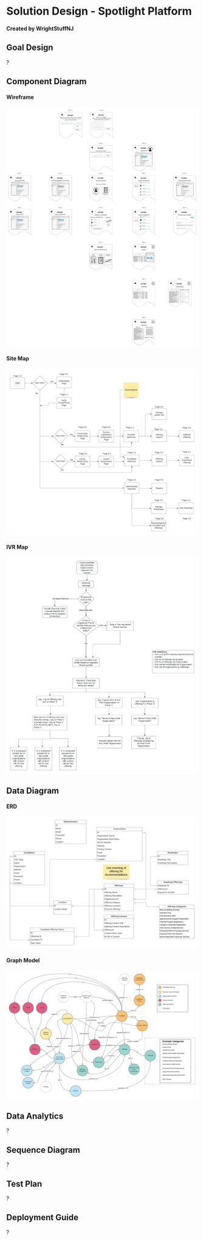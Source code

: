 # Solution Design - Spotlight Platform
#### Created by WrightStuffNJ

## Goal Design
?

## Component Diagram
#### Wireframe
![Wireframe diagram](/assets/images/DiversityCyberCouncil-Wireframes.jpeg)

#### Site Map
![Site Map diagram](/assets/images/DiversityCyberCouncil-SiteMap.jpeg)

#### IVR Map
![IVR Map diagram](/assets/images/DiversityCyberCouncil-IVRMap.jpeg)

## Data Diagram
#### ERD
![Entity Relationship diagram](/assets/images/DiversityCyberCouncil-ERD.jpeg)

#### Graph Model
![Graph data model diagram](/assets/images/DiversityCyberCouncil-GraphModel.jpeg)

## Data Analytics
?

## Sequence Diagram  
?

## Test Plan
?

## Deployment Guide
?
